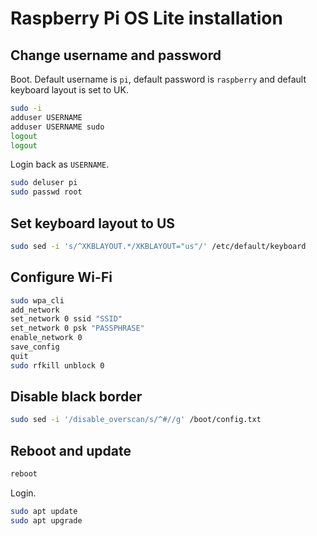 # Raspberry Pi OS Lite installation

## Change username and password
Boot. Default username is `pi`, default password is `raspberry` and default keyboard layout is set to UK.

```sh
sudo -i
adduser USERNAME
adduser USERNAME sudo
logout
logout
```
Login back as `USERNAME`.

```sh
sudo deluser pi
sudo passwd root
```

## Set keyboard layout to US
```sh
sudo sed -i 's/^XKBLAYOUT.*/XKBLAYOUT="us"/' /etc/default/keyboard
```

## Configure Wi-Fi
```sh
sudo wpa_cli
add_network
set_network 0 ssid "SSID"
set_network 0 psk "PASSPHRASE"
enable_network 0
save_config
quit
sudo rfkill unblock 0
```

## Disable black border
```sh
sudo sed -i '/disable_overscan/s/^#//g' /boot/config.txt
```

## Reboot and update
```sh
reboot
```
Login.

```sh
sudo apt update
sudo apt upgrade
```
